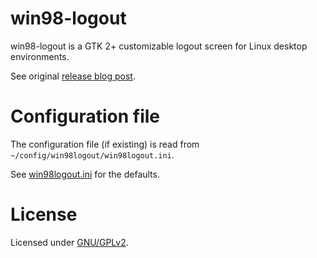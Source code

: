 # win98-logout

win98-logout is a GTK 2+ customizable logout screen for Linux desktop environments.

See original [release blog post](https://medium.com/p/logout-from-your-linux-desktop-like-its-windows-98-4bd9555985bb).

# Configuration file

The configuration file (if existing) is read from `~/config/win98logout/win98logout.ini`.

See [win98logout.ini](./win98logout.ini) for the defaults.

# License

Licensed under [GNU/GPLv2](./LICENSE).

